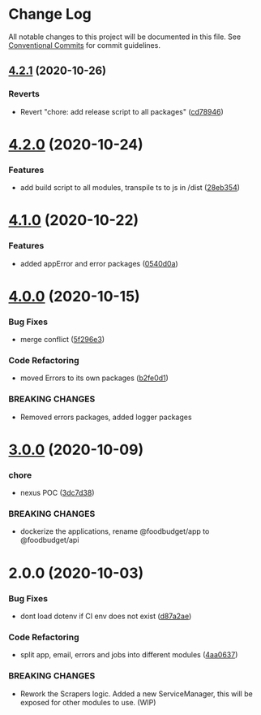 # Change Log

All notable changes to this project will be documented in this file.
See [Conventional Commits](https://conventionalcommits.org) for commit guidelines.

## [4.2.1](https://github.com/Lilmortal/foodbudget/compare/@foodbudget/email@4.2.0...@foodbudget/email@4.2.1) (2020-10-26)


### Reverts

* Revert "chore: add release script to all packages" ([cd78946](https://github.com/Lilmortal/foodbudget/commit/cd789460dfde6ddfc73cddadb90f08ed02e52f72))





# [4.2.0](https://github.com/Lilmortal/foodbudget/compare/@foodbudget/email@4.1.0...@foodbudget/email@4.2.0) (2020-10-24)


### Features

* add build script to all modules, transpile ts to js in /dist ([28eb354](https://github.com/Lilmortal/foodbudget/commit/28eb354ce6879195e9479a589ca448e78263d5fb))





# [4.1.0](https://github.com/Lilmortal/foodbudget/compare/@foodbudget/email@4.0.0...@foodbudget/email@4.1.0) (2020-10-22)


### Features

* added appError and error packages ([0540d0a](https://github.com/Lilmortal/foodbudget/commit/0540d0a7224639d3212ddef5f92804200464d170))





# [4.0.0](https://github.com/Lilmortal/foodbudget/compare/@foodbudget/email@3.0.0...@foodbudget/email@4.0.0) (2020-10-15)


### Bug Fixes

* merge conflict ([5f296e3](https://github.com/Lilmortal/foodbudget/commit/5f296e3fa85dc30eef07633c5f12f88aecc3635f))


### Code Refactoring

* moved Errors to its own packages ([b2fe0d1](https://github.com/Lilmortal/foodbudget/commit/b2fe0d1228feb2c392144d8dbfe50f56253f993a))


### BREAKING CHANGES

* Removed errors packages, added logger packages





# [3.0.0](https://github.com/Lilmortal/foodbudget/compare/@foodbudget/email@2.0.0...@foodbudget/email@3.0.0) (2020-10-09)


### chore

* nexus POC ([3dc7d38](https://github.com/Lilmortal/foodbudget/commit/3dc7d38b0797aa1892e55aba6f35868ebfec1820))


### BREAKING CHANGES

* dockerize the applications, rename @foodbudget/app to @foodbudget/api





# 2.0.0 (2020-10-03)


### Bug Fixes

* dont load dotenv if CI env does not exist ([d87a2ae](https://github.com/Lilmortal/foodbudget/commit/d87a2aed984c2e59122228afe06c057d0cac9a5c))


### Code Refactoring

* split app, email, errors and jobs into different modules ([4aa0637](https://github.com/Lilmortal/foodbudget/commit/4aa0637a3091058fa22f19478ed770557daac4f7))


### BREAKING CHANGES

* Rework the Scrapers logic.
Added a new ServiceManager, this will be exposed for other modules to use.
(WIP)
